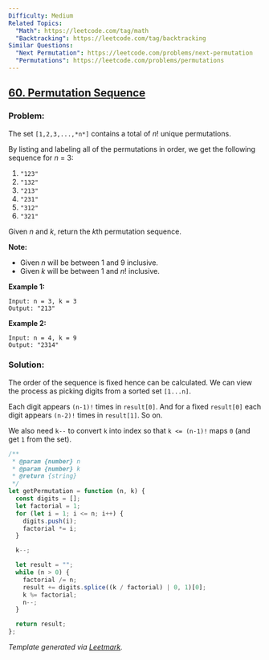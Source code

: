 ```yaml
---
Difficulty: Medium
Related Topics:
  "Math": https://leetcode.com/tag/math
  "Backtracking": https://leetcode.com/tag/backtracking
Similar Questions:
  "Next Permutation": https://leetcode.com/problems/next-permutation
  "Permutations": https://leetcode.com/problems/permutations
---
```


## [60. Permutation Sequence](https://leetcode.com/problems/permutation-sequence/description/)

### Problem:

The set `[1,2,3,...,*n*]` contains a total of _n_! unique permutations.

By listing and labeling all of the permutations in order, we get the following sequence for _n_ = 3:

1. `"123"`
2. `"132"`
3. `"213"`
4. `"231"`
5. `"312"`
6. `"321"`

Given _n_ and _k_, return the *k*th permutation sequence.

**Note:**

- Given _n_ will be between 1 and 9 inclusive.
- Given *k* will be between 1 and _n_! inclusive.

**Example 1:**

```
Input: n = 3, k = 3
Output: "213"
```

**Example 2:**

```
Input: n = 4, k = 9
Output: "2314"
```

### Solution:

The order of the sequence is fixed hence can be calculated. We can view the process as picking digits from a sorted set `[1...n]`.

Each digit appears `(n-1)!` times in `result[0]`. And for a fixed `result[0]` each digit appears `(n-2)!` times in `result[1]`. So on.

We also need `k--` to convert `k` into index so that `k <= (n-1)!` maps `0` (and get `1` from the set).

```javascript
/**
 * @param {number} n
 * @param {number} k
 * @return {string}
 */
let getPermutation = function (n, k) {
  const digits = [];
  let factorial = 1;
  for (let i = 1; i <= n; i++) {
    digits.push(i);
    factorial *= i;
  }

  k--;

  let result = "";
  while (n > 0) {
    factorial /= n;
    result += digits.splice((k / factorial) | 0, 1)[0];
    k %= factorial;
    n--;
  }

  return result;
};
```

_Template generated via [Leetmark](https://github.com/crimx/crx-leetmark)._
